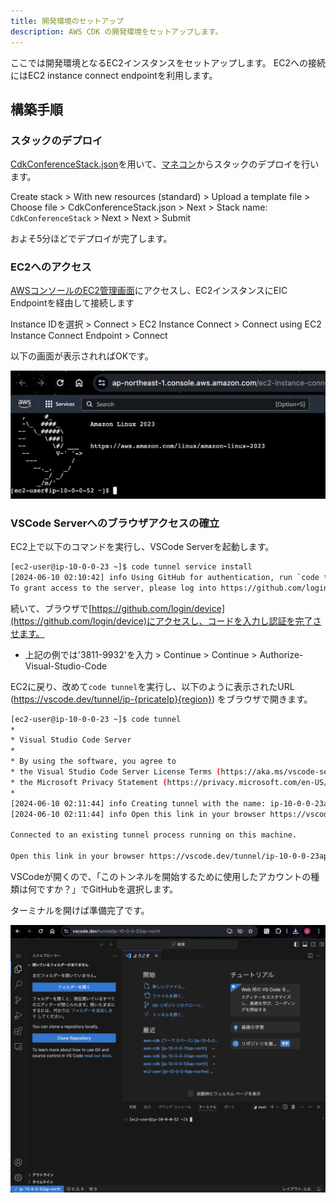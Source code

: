 ```yaml
---
title: 開発環境のセットアップ
description: AWS CDK の開発環境をセットアップします。
---
```


ここでは開発環境となるEC2インスタンスをセットアップします。
EC2への接続にはEC2 instance connect endpointを利用します。

## 構築手順

### スタックのデプロイ

[CdkConferenceStack.json](../../../../CdkConferenceStack.json)を用いて、[マネコン](https://console.aws.amazon.com/cloudformation/home#/stacks?filteringText=&filteringStatus=active&viewNested=true)からスタックのデプロイを行います。

Create stack > With new resources (standard) > Upload a template file > Choose file > CdkConferenceStack.json > Next > Stack name: `CdkConferenceStack` > Next > Next > Submit

およそ5分ほどでデプロイが完了します。

### EC2へのアクセス

[AWSコンソールのEC2管理画面](https://console.aws.amazon.com/ec2/home#Instances:instanceState=running)にアクセスし、EC2インスタンスにEIC Endpointを経由して接続します

Instance IDを選択 > Connect > EC2 Instance Connect > Connect using EC2 Instance Connect Endpoint > Connect

以下の画面が表示されればOKです。

![EC2コンソール画面](../../../assets/ec2-console.png)

### VSCode Serverへのブラウザアクセスの確立

EC2上で以下のコマンドを実行し、VSCode Serverを起動します。

```sh
[ec2-user@ip-10-0-0-23 ~]$ code tunnel service install
[2024-06-10 02:10:42] info Using GitHub for authentication, run `code tunnel user login --provider <provider>` option to change this.
To grant access to the server, please log into https://github.com/login/device and use code 3811-9932
```

続いて、ブラウザで[https://github.com/login/device](https://github.com/login/device)にアクセスし、コードを入力し認証を完了させます。

- 上記の例では'3811-9932'を入力 > Continue > Continue > Authorize-Visual-Studio-Code

EC2に戻り、改めて`code tunnel`を実行し、以下のように表示されたURL (https://vscode.dev/tunnel/ip-{pricateIp}{region}) をブラウザで開きます。

```sh
[ec2-user@ip-10-0-0-23 ~]$ code tunnel
*
* Visual Studio Code Server
*
* By using the software, you agree to
* the Visual Studio Code Server License Terms (https://aka.ms/vscode-server-license) and
* the Microsoft Privacy Statement (https://privacy.microsoft.com/en-US/privacystatement).
*
[2024-06-10 02:11:44] info Creating tunnel with the name: ip-10-0-0-23ap-north
[2024-06-10 02:11:44] info Open this link in your browser https://vscode.dev/tunnel/ip-10-0-0-23ap-north

Connected to an existing tunnel process running on this machine.

Open this link in your browser https://vscode.dev/tunnel/ip-10-0-0-23ap-north
```

VSCodeが開くので、「このトンネルを開始するために使用したアカウントの種類は何ですか？」でGitHubを選択します。

ターミナルを開けば準備完了です。

![VSCode画面](../../../assets/vscode.png)
